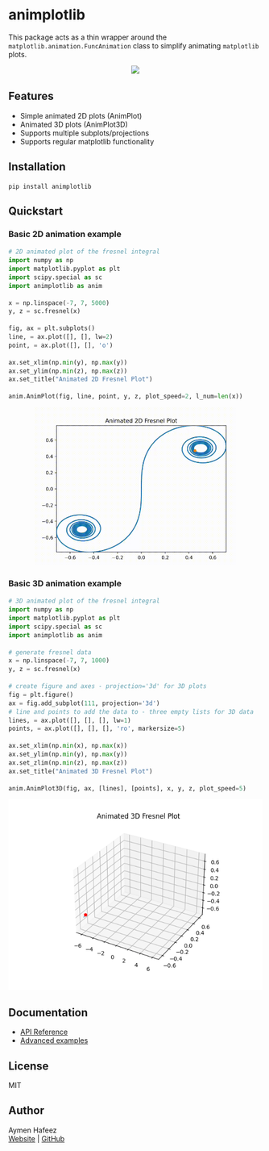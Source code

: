 # animplotlib

This package acts as a thin wrapper around the
`matplotlib.animation.FuncAnimation` class to simplify animating `matplotlib`
plots.

<center>
  <figure> 
    <img src="https://raw.githubusercontent.com/aymenhafeez/animplotlib/refs/heads/master/examples/gifs/lorenz_colour.gif" width="500"/> 
  </figure>
</center>

## Features

- Simple animated 2D plots (AnimPlot)
- Animated 3D plots (AnimPlot3D)
- Supports multiple subplots/projections
- Supports regular matplotlib functionality

## Installation

```
pip install animplotlib
```

## Quickstart

### Basic 2D animation example

```python
# 2D animated plot of the fresnel integral
import numpy as np
import matplotlib.pyplot as plt
import scipy.special as sc
import animplotlib as anim

x = np.linspace(-7, 7, 5000)
y, z = sc.fresnel(x)

fig, ax = plt.subplots()
line, = ax.plot([], [], lw=2)
point, = ax.plot([], [], 'o')

ax.set_xlim(np.min(y), np.max(y))
ax.set_ylim(np.min(z), np.max(z))
ax.set_title("Animated 2D Fresnel Plot")

anim.AnimPlot(fig, line, point, y, z, plot_speed=2, l_num=len(x))
```
<center>
  <figure> 
    <img src="https://raw.githubusercontent.com/aymenhafeez/animplotlib/refs/heads/master/examples/gifs/fresnel_2d.gif" width="400" /> 
  </figure>
</center>

### Basic 3D animation example

```python
# 3D animated plot of the fresnel integral
import numpy as np
import matplotlib.pyplot as plt
import scipy.special as sc
import animplotlib as anim

# generate fresnel data
x = np.linspace(-7, 7, 1000)
y, z = sc.fresnel(x)

# create figure and axes - projection='3d' for 3D plots
fig = plt.figure()
ax = fig.add_subplot(111, projection='3d')
# line and points to add the data to - three empty lists for 3D data
lines, = ax.plot([], [], [], lw=1)
points, = ax.plot([], [], [], 'ro', markersize=5)

ax.set_xlim(np.min(x), np.max(x))
ax.set_ylim(np.min(y), np.max(y))
ax.set_zlim(np.min(z), np.max(z))
ax.set_title("Animated 3D Fresnel Plot")

anim.AnimPlot3D(fig, ax, [lines], [points], x, y, z, plot_speed=5)
```

<!-- <center> -->
<!--   <figure>  -->
<!--     <img src="https://raw.githubusercontent.com/aymenhafeez/animplotlib/refs/heads/master/examples/gifs/fresnel_3d.gif" width="400" />  -->
<!--   </figure> -->
<!-- </center> -->

![](examples/gifs/fresnel_3d.gif)

## Documentation

- [API Reference](https://github.com/aymenhafeez/animplotlib/blob/master/docs/API.md)
- [Advanced examples](https://aymenhafeez.github.io/animplotlib/)

## License

MIT

## Author

Aymen Hafeez  
[Website](https://aymenhafeez.github.io) |
[GitHub](https://github.com/aymenhafeez)

